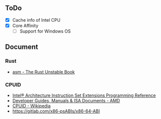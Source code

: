## ToDo

 * [x] Cache info of Intel CPU 
 * [x] Core Affinity
    * [ ] Support for Windows OS

## Document
### Rust
 * [asm - The Rust Unstable Book](https://doc.rust-lang.org/beta/unstable-book/library-features/asm.html)
### CPUID
 * [Intel® Architecture Instruction Set Extensions Programming Reference](https://software.intel.com/content/www/us/en/develop/download/intel-architecture-instruction-set-extensions-programming-reference.html)
 * [Developer Guides, Manuals & ISA Documents - AMD](https://developer.amd.com/resources/developer-guides-manuals/)
 * [CPUID - Wikipedia](https://en.wikipedia.org/wiki/CPUID)
 * <https://gitlab.com/x86-psABIs/x86-64-ABI>

